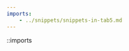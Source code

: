 ```yaml
---
imports:
    - ../snippets/snippets-in-tab5.md
---
```


<!-- You should see a tree view. This is the Imports.tsx component -->

::imports

